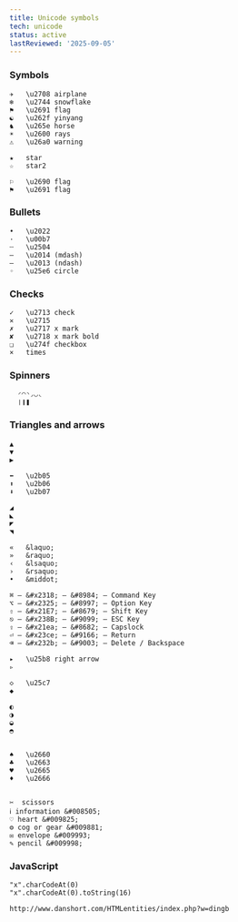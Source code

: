 ```yaml
---
title: Unicode symbols
tech: unicode
status: active
lastReviewed: '2025-09-05'
---
```


### Symbols

    ✈   \u2708 airplane
    ❄   \u2744 snowflake
    ⚑   \u2691 flag
    ☯   \u262f yinyang
    ♞   \u265e horse
    ☀   \u2600 rays
    ⚠   \u26a0 warning

    ★   star
    ☆   star2

    ⚐   \u2690 flag
    ⚑   \u2691 flag

### Bullets

    •   \u2022
    ·   \u00b7
    ┄   \u2504
    —   \u2014 (mdash)
    –   \u2013 (ndash)
    ◦   \u25e6 circle

### Checks

    ✓   \u2713 check
    ✕   \u2715
    ✗   \u2717 x mark
    ✘   \u2718 x mark bold
    ❏   \u274f checkbox
    ×   times


### Spinners

      ◜◠◝◞◡◟
      ❘❙❚

### Triangles and arrows

    ▲
    ▼
    ▶

    ⬅   \u2b05
    ⬆   \u2b06
    ⬇   \u2b07

    ◢
    ◣
    ◤
    ◥

    «   &laquo;
    »   &raquo;
    ‹   &lsaquo;
    ›   &rsaquo;
    •   &middot;

    ⌘ – &#x2318; – &#8984; – Command Key
    ⌥ – &#x2325; – &#8997; – Option Key
    ⇧ – &#x21E7; – &#8679; – Shift Key
    ⎋ – &#x238B; – &#9099; – ESC Key
    ⇪ – &#x21ea; – &#8682; – Capslock
    ⏎ – &#x23ce; – &#9166; – Return
    ⌫ – &#x232b; – &#9003; – Delete / Backspace

    ▸   \u25b8 right arrow
    ▹

    ◇   \u25c7
    ◆

    ◐
    ◑
    ◒
    ◓


    ♠   \u2660
    ♣   \u2663
    ♥   \u2665
    ♦   \u2666


    ✂  scissors
    ℹ information &#008505;
    ♡ heart &#009825;
    ⚙ cog or gear &#009881;
    ✉ envelope &#009993;
    ✎ pencil &#009998;

### JavaScript

    "x".charCodeAt(0)
    "x".charCodeAt(0).toString(16)

    http://www.danshort.com/HTMLentities/index.php?w=dingb
